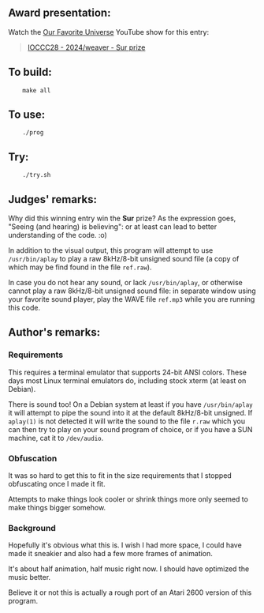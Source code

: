 ## Award presentation:

Watch the [Our Favorite Universe](https://www.youtube.com/@OurFavoriteUniverse)
YouTube show for this entry:

> [IOCCC28 - 2024/weaver - Sur prize](https://www.youtube.com/watch?v=e1h5N6EDehg)


## To build:

``` <!---sh-->
    make all
```


## To use:

``` <!---sh-->
    ./prog
```


## Try:

``` <!---sh-->
    ./try.sh
```


## Judges' remarks:


Why did this winning entry win the **Sur** prize?  As the expression goes,
"Seeing (and hearing) is believing": or at least can lead to better
understanding of the code.  :o)

In addition to the visual output, this program will attempt to use
`/usr/bin/aplay` to play a raw 8kHz/8-bit unsigned sound file (a copy
of which may be find found in the file `ref.raw`).

In case you do not hear any sound, or lack `/usr/bin/aplay`, or otherwise
cannot play a raw 8kHz/8-bit unsigned sound file: in separate window
using your favorite sound player, play the WAVE file `ref.mp3` while
you are running this code.


## Author's remarks:


### Requirements

This requires a terminal emulator that supports 24-bit ANSI colors.
These days most Linux terminal emulators do, including stock xterm
(at least on Debian).

There is sound too!  On a Debian system at least if you have `/usr/bin/aplay`
it will attempt to pipe the sound into it at the default 8kHz/8-bit unsigned.
If `aplay(1)` is not detected it will write the sound to the file `r.raw`
which you can then try to play on your sound program of choice, or if
you have a SUN machine, cat it to `/dev/audio`.


### Obfuscation

It was so hard to get this to fit in the size requirements that I stopped
obfuscating once I made it fit.

Attempts to make things look cooler or shrink things more only seemed
to make things bigger somehow.


### Background

Hopefully it's obvious what this is.  I wish I had more space, I could
have made it sneakier and also had a few more frames of animation.

It's about half animation, half music right now.  I should have optimized
the music better.

Believe it or not this is actually a rough port of an Atari 2600 version
of this program.


<!--

    Copyright © 1984-2025 by Landon Curt Noll and Leonid A. Broukhis.  All Rights Reserved.

    You are free to share and adapt this file under the terms of this license:

        Creative Commons Attribution-ShareAlike 4.0 International (CC BY-SA 4.0)

    For more information, see:

        https://creativecommons.org/licenses/by-sa/4.0/

-->
